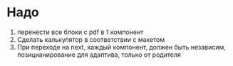 # Надо
1. перенести все блоки с pdf в 1 компонент
3. Сделать калькулятор в соответствии с макетом
4. При переходе на next, каждый компонент, должен быть независим, позицианирование для адаптива, только от родителя